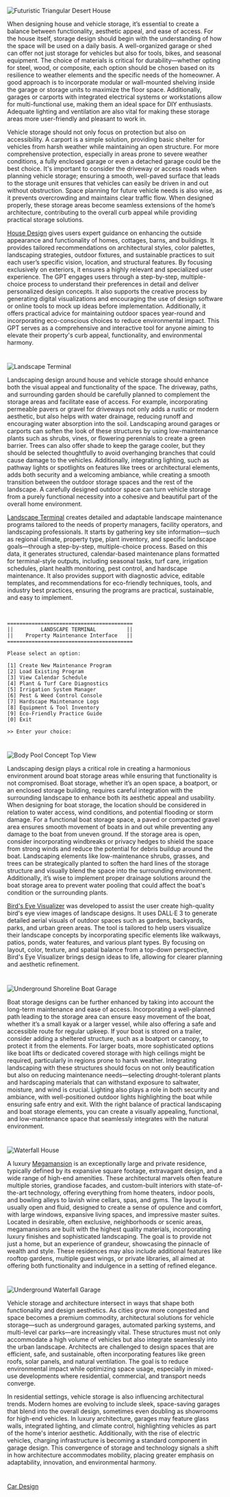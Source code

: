 ![Futuristic Triangular Desert House](https://github.com/user-attachments/assets/0829f5fa-2442-4c22-a38f-60dcf3d8eaf8)

When designing house and vehicle storage, it’s essential to create a balance between functionality, aesthetic appeal, and ease of access. For the house itself, storage design should begin with the understanding of how the space will be used on a daily basis. A well-organized garage or shed can offer not just storage for vehicles but also for tools, bikes, and seasonal equipment. The choice of materials is critical for durability—whether opting for steel, wood, or composite, each option should be chosen based on its resilience to weather elements and the specific needs of the homeowner. A good approach is to incorporate modular or wall-mounted shelving inside the garage or storage units to maximize the floor space. Additionally, garages or carports with integrated electrical systems or workstations allow for multi-functional use, making them an ideal space for DIY enthusiasts. Adequate lighting and ventilation are also vital for making these storage areas more user-friendly and pleasant to work in.

Vehicle storage should not only focus on protection but also on accessibility. A carport is a simple solution, providing basic shelter for vehicles from harsh weather while maintaining an open structure. For more comprehensive protection, especially in areas prone to severe weather conditions, a fully enclosed garage or even a detached garage could be the best choice. It's important to consider the driveway or access roads when planning vehicle storage; ensuring a smooth, well-paved surface that leads to the storage unit ensures that vehicles can easily be driven in and out without obstruction. Space planning for future vehicle needs is also wise, as it prevents overcrowding and maintains clear traffic flow. When designed properly, these storage areas become seamless extensions of the home’s architecture, contributing to the overall curb appeal while providing practical storage solutions.

[House Design](https://chatgpt.com/g/g-WgXvQZZ5a-house-design) gives users expert guidance on enhancing the outside appearance and functionality of homes, cottages, barns, and buildings. It provides tailored recommendations on architectural styles, color palettes, landscaping strategies, outdoor fixtures, and sustainable practices to suit each user’s specific vision, location, and structural features. By focusing exclusively on exteriors, it ensures a highly relevant and specialized user experience. The GPT engages users through a step-by-step, multiple-choice process to understand their preferences in detail and deliver personalized design concepts. It also supports the creative process by generating digital visualizations and encouraging the use of design software or online tools to mock up ideas before implementation. Additionally, it offers practical advice for maintaining outdoor spaces year-round and incorporating eco-conscious choices to reduce environmental impact. This GPT serves as a comprehensive and interactive tool for anyone aiming to elevate their property's curb appeal, functionality, and environmental harmony.

#

![Landscape Terminal](https://github.com/user-attachments/assets/de0ea881-f0c2-4c7c-a696-1c4695f6122a)

Landscaping design around house and vehicle storage should enhance both the visual appeal and functionality of the space. The driveway, paths, and surrounding garden should be carefully planned to complement the storage areas and facilitate ease of access. For example, incorporating permeable pavers or gravel for driveways not only adds a rustic or modern aesthetic, but also helps with water drainage, reducing runoff and encouraging water absorption into the soil. Landscaping around garages or carports can soften the look of these structures by using low-maintenance plants such as shrubs, vines, or flowering perennials to create a green barrier. Trees can also offer shade to keep the garage cooler, but they should be selected thoughtfully to avoid overhanging branches that could cause damage to the vehicles. Additionally, integrating lighting, such as pathway lights or spotlights on features like trees or architectural elements, adds both security and a welcoming ambiance, while creating a smooth transition between the outdoor storage spaces and the rest of the landscape. A carefully designed outdoor space can turn vehicle storage from a purely functional necessity into a cohesive and beautiful part of the overall home environment.

[Landscape Terminal](https://chatgpt.com/g/g-67d1e2d3439081919cb2798683bc3f82-timelapse-program) creates detailed and adaptable landscape maintenance programs tailored to the needs of property managers, facility operators, and landscaping professionals. It starts by gathering key site information—such as regional climate, property type, plant inventory, and specific landscape goals—through a step-by-step, multiple-choice process. Based on this data, it generates structured, calendar-based maintenance plans formatted for terminal-style outputs, including seasonal tasks, turf care, irrigation schedules, plant health monitoring, pest control, and hardscape maintenance. It also provides support with diagnostic advice, editable templates, and recommendations for eco-friendly techniques, tools, and industry best practices, ensuring the programs are practical, sustainable, and easy to implement.

<br>

```
=========================================
||         LANDSCAPE TERMINAL          ||
||    Property Maintenance Interface   ||
=========================================

Please select an option:

[1] Create New Maintenance Program
[2] Load Existing Program
[3] View Calendar Schedule
[4] Plant & Turf Care Diagnostics
[5] Irrigation System Manager
[6] Pest & Weed Control Console
[7] Hardscape Maintenance Logs
[8] Equipment & Tool Inventory
[9] Eco-Friendly Practice Guide
[0] Exit

>> Enter your choice:
```

#

![Body Pool Concept Top View](https://github.com/user-attachments/assets/17ed1616-b82a-47bd-af86-215bf0f6003c)

Landscaping design plays a critical role in creating a harmonious environment around boat storage areas while ensuring that functionality is not compromised. Boat storage, whether it’s an open space, a boatport, or an enclosed storage building, requires careful integration with the surrounding landscape to enhance both its aesthetic appeal and usability. When designing for boat storage, the location should be considered in relation to water access, wind conditions, and potential flooding or storm damage. For a functional boat storage space, a paved or compacted gravel area ensures smooth movement of boats in and out while preventing any damage to the boat from uneven ground. If the storage area is open, consider incorporating windbreaks or privacy hedges to shield the space from strong winds and reduce the potential for debris buildup around the boat. Landscaping elements like low-maintenance shrubs, grasses, and trees can be strategically planted to soften the hard lines of the storage structure and visually blend the space into the surrounding environment. Additionally, it’s wise to implement proper drainage solutions around the boat storage area to prevent water pooling that could affect the boat's condition or the surrounding plants.

[Bird's Eye Visualizer](https://chatgpt.com/g/g-YRZGYo8ij-bird-s-eye-visualizer) was developed to assist the user create high-quality bird's eye view images of landscape designs. It uses DALL·E 3 to generate detailed aerial visuals of outdoor spaces such as gardens, backyards, parks, and urban green areas. The tool is tailored to help users visualize their landscape concepts by incorporating specific elements like walkways, patios, ponds, water features, and various plant types. By focusing on layout, color, texture, and spatial balance from a top-down perspective, Bird's Eye Visualizer brings design ideas to life, allowing for clearer planning and aesthetic refinement.

#

![Underground Shoreline Boat Garage](https://github.com/user-attachments/assets/e656d678-ef1a-4107-862a-473a8360c100)

Boat storage designs can be further enhanced by taking into account the long-term maintenance and ease of access. Incorporating a well-planned path leading to the storage area can ensure easy movement of the boat, whether it’s a small kayak or a larger vessel, while also offering a safe and accessible route for regular upkeep. If your boat is stored on a trailer, consider adding a sheltered structure, such as a boatport or canopy, to protect it from the elements. For larger boats, more sophisticated options like boat lifts or dedicated covered storage with high ceilings might be required, particularly in regions prone to harsh weather. Integrating landscaping with these structures should focus on not only beautification but also on reducing maintenance needs—selecting drought-tolerant plants and hardscaping materials that can withstand exposure to saltwater, moisture, and wind is crucial. Lighting also plays a role in both security and ambiance, with well-positioned outdoor lights highlighting the boat while ensuring safe entry and exit. With the right balance of practical landscaping and boat storage elements, you can create a visually appealing, functional, and low-maintenance space that seamlessly integrates with the natural environment.

#

![Waterfall House](https://github.com/user-attachments/assets/fbf650c7-3525-4727-be57-6f41f1bcf757)

A luxury [Megamansion](https://chatgpt.com/g/g-680be1fab4b88191a8ca125be437094d-megamansion) is an exceptionally large and private residence, typically defined by its expansive square footage, extravagant design, and a wide range of high-end amenities. These architectural marvels often feature multiple stories, grandiose facades, and custom-built interiors with state-of-the-art technology, offering everything from home theaters, indoor pools, and bowling alleys to lavish wine cellars, spas, and gyms. The layout is usually open and fluid, designed to create a sense of opulence and comfort, with large windows, expansive living spaces, and impressive master suites. Located in desirable, often exclusive, neighborhoods or scenic areas, megamansions are built with the highest quality materials, incorporating luxury finishes and sophisticated landscaping. The goal is to provide not just a home, but an experience of grandeur, showcasing the pinnacle of wealth and style. These residences may also include additional features like rooftop gardens, multiple guest wings, or private libraries, all aimed at offering both functionality and indulgence in a setting of refined elegance.

#

![Underground Waterfall Garage](https://github.com/user-attachments/assets/5ad4256b-01bb-4efd-ba1e-89316e7e951f)

Vehicle storage and architecture intersect in ways that shape both functionality and design aesthetics. As cities grow more congested and space becomes a premium commodity, architectural solutions for vehicle storage—such as underground garages, automated parking systems, and multi-level car parks—are increasingly vital. These structures must not only accommodate a high volume of vehicles but also integrate seamlessly into the urban landscape. Architects are challenged to design spaces that are efficient, safe, and sustainable, often incorporating features like green roofs, solar panels, and natural ventilation. The goal is to reduce environmental impact while optimizing space usage, especially in mixed-use developments where residential, commercial, and transport needs converge.

In residential settings, vehicle storage is also influencing architectural trends. Modern homes are evolving to include sleek, space-saving garages that blend into the overall design, sometimes even doubling as showrooms for high-end vehicles. In luxury architecture, garages may feature glass walls, integrated lighting, and climate control, highlighting vehicles as part of the home's interior aesthetic. Additionally, with the rise of electric vehicles, charging infrastructure is becoming a standard component in garage design. This convergence of storage and technology signals a shift in how architecture accommodates mobility, placing greater emphasis on adaptability, innovation, and environmental harmony.

#

[Car Design](https://chatgpt.com/g/g-EPHgYBaHt-car-design)
